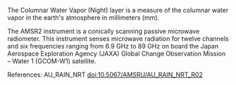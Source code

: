 The Columnar Water Vapor (Night) layer is a measure of the columnar water vapor in the earth's atmosphere in millimeters (mm).

The AMSR2 instrument is a conically scanning passive microwave radiometer. This instrument senses microwave radiation for twelve channels and six frequencies ranging from 6.9 GHz to 89 GHz on board the Japan Aerospace Exploration Agency (JAXA) Global Change Observation Mission – Water 1 (GCOM-W1) satellite.

References: AU_RAIN_NRT [doi:10.5067/AMSRU/AU_RAIN_NRT_R02](https://doi.org/10.5067/AMSRU/AU_RAIN_NRT_R02)
